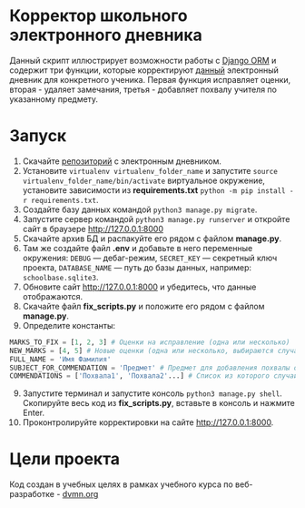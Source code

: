 # Корректор школьного электронного дневника

Данный скрипт иллюстрирует возможности работы с [Django ORM](https://tutorial.djangogirls.org/en/django_orm/) и содержит три функции, которые корректируют [данный](https://github.com/devmanorg/e-diary/) электронный дневник для конкретного ученика. Первая функция исправляет оценки, вторая - удаляет замечания, третья - добавляет похвалу учителя по указанному предмету.


# Запуск
1. Скачайте [репозиторий](https://github.com/devmanorg/e-diary/) с электронным дневником.
2. Установите `virtualenv virtualenv_folder_name` и запустите `source virtualenv_folder_name/bin/activate` виртуальное окружение, установите зависимости из **requirements.txt** `python -m pip install -r requirements.txt`.
3. Создайте базу данных командой `python3 manage.py migrate`.
4. Запустите сервер командой `python3 manage.py runserver` и откройте сайт в браузере http://127.0.0.1:8000
5. Скачайте архив БД и распакуйте его рядом с файлом **manage.py**.
6. Там же создайте файл **.env** и добавьте в него переменные окружения: `DEBUG` — дебаг-режим, `SECRET_KEY` — секретный ключ проекта, `DATABASE_NAME` — путь до базы данных, например: `schoolbase.sqlite3`.
7. Обновите сайт http://127.0.0.1:8000 и убедитесь, что данные отображаются.
7. Cкачайте файл **fix_scripts.py** и положите его рядом с файлом **manage.py**.
8. Определите константы:
```python
MARKS_TO_FIX = [1, 2, 3] # Оценки на исправление (одна или несколько)
NEW_MARKS = [4, 5] # Новые оценки (одна или несколько, выбираются случайным образом)
FULL_NAME = 'Имя Фамилия'
SUBJECT_FOR_COMMENDATION = 'Предмет' # Предмет для добавления похвалы от учителя, дата урока выбирается случайным образом
COMMENDATIONS = ['Похвала1', 'Похвала2'...] # Список из которого случайным образом выбирается похвала
```
9. Запустите терминал и запустите консоль `python3 manage.py shell`. Скопируйте весь код из **fix_scripts.py**, вставьте в консоль и нажмите Enter.
10. Проконтролируйте корректировки на сайте http://127.0.0.1:8000.

# Цели проекта

Код создан в учебных целях в рамках учебного курса по веб-разработке - [dvmn.org](https://dvmn.org)
